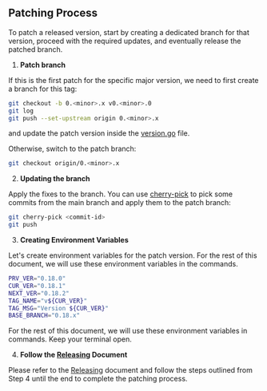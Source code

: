 ## Patching Process

To patch a released version, start by creating a dedicated branch for that version, proceed with the required updates, and eventually release the patched branch.

1. **Patch branch**

If this is the first patch for the specific major version, we need to first create a branch for this tag:

```bash
git checkout -b 0.<minor>.x v0.<minor>.0
git log
git push --set-upstream origin 0.<minor>.x
```

and update the patch version inside the [version.go](../version/version.go) file.

Otherwise, switch to the patch branch:

```bash
git checkout origin/0.<minor>.x
```

2. **Updating the branch**

Apply the fixes to the branch. You can use [cherry-pick](https://www.atlassian.com/git/tutorials/cherry-pick) to pick some commits from the main branch and apply them to the patch branch:

```bash
git cherry-pick <commit-id>
git push
```

3. **Creating Environment Variables**

Let's create environment variables for the patch version. For the rest of this document, we will use these environment variables in the commands.

```bash
PRV_VER="0.18.0"
CUR_VER="0.18.1"
NEXT_VER="0.18.2"
TAG_NAME="v${CUR_VER}"
TAG_MSG="Version ${CUR_VER}"
BASE_BRANCH="0.18.x"
```

For the rest of this document, we will use these environment variables in commands.
Keep your terminal open.

4. **Follow the [Releasing](./releasing.md) Document**

Please refer to the [Releasing](./releasing.md) document and follow the steps outlined from Step 4 until the end to complete the patching process.
